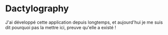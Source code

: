 # Dactylography

J'ai développé cette application depuis longtemps, et aujourd'hui je me suis dit pourquoi pas la mettre ici, preuve qu'elle a existé !
